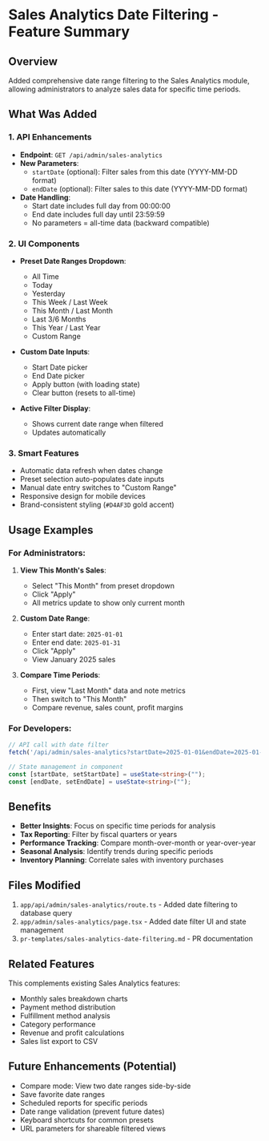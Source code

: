 # Sales Analytics Date Filtering - Feature Summary

## Overview
Added comprehensive date range filtering to the Sales Analytics module, allowing administrators to analyze sales data for specific time periods.

## What Was Added

### 1. API Enhancements
- **Endpoint**: `GET /api/admin/sales-analytics`
- **New Parameters**:
  - `startDate` (optional): Filter sales from this date (YYYY-MM-DD format)
  - `endDate` (optional): Filter sales to this date (YYYY-MM-DD format)
- **Date Handling**: 
  - Start date includes full day from 00:00:00
  - End date includes full day until 23:59:59
  - No parameters = all-time data (backward compatible)

### 2. UI Components
- **Preset Date Ranges Dropdown**:
  - All Time
  - Today
  - Yesterday
  - This Week / Last Week
  - This Month / Last Month
  - Last 3/6 Months
  - This Year / Last Year
  - Custom Range

- **Custom Date Inputs**:
  - Start Date picker
  - End Date picker
  - Apply button (with loading state)
  - Clear button (resets to all-time)

- **Active Filter Display**:
  - Shows current date range when filtered
  - Updates automatically

### 3. Smart Features
- Automatic data refresh when dates change
- Preset selection auto-populates date inputs
- Manual date entry switches to "Custom Range"
- Responsive design for mobile devices
- Brand-consistent styling (`#D4AF3D` gold accent)

## Usage Examples

### For Administrators:
1. **View This Month's Sales**:
   - Select "This Month" from preset dropdown
   - Click "Apply"
   - All metrics update to show only current month

2. **Custom Date Range**:
   - Enter start date: `2025-01-01`
   - Enter end date: `2025-01-31`
   - Click "Apply"
   - View January 2025 sales

3. **Compare Time Periods**:
   - First, view "Last Month" data and note metrics
   - Then switch to "This Month"
   - Compare revenue, sales count, profit margins

### For Developers:
```typescript
// API call with date filter
fetch('/api/admin/sales-analytics?startDate=2025-01-01&endDate=2025-01-31')

// State management in component
const [startDate, setStartDate] = useState<string>("");
const [endDate, setEndDate] = useState<string>("");
```

## Benefits
- **Better Insights**: Focus on specific time periods for analysis
- **Tax Reporting**: Filter by fiscal quarters or years
- **Performance Tracking**: Compare month-over-month or year-over-year
- **Seasonal Analysis**: Identify trends during specific periods
- **Inventory Planning**: Correlate sales with inventory purchases

## Files Modified
1. `app/api/admin/sales-analytics/route.ts` - Added date filtering to database query
2. `app/admin/sales-analytics/page.tsx` - Added date filter UI and state management
3. `pr-templates/sales-analytics-date-filtering.md` - PR documentation

## Related Features
This complements existing Sales Analytics features:
- Monthly sales breakdown charts
- Payment method distribution
- Fulfillment method analysis
- Category performance
- Revenue and profit calculations
- Sales list export to CSV

## Future Enhancements (Potential)
- Compare mode: View two date ranges side-by-side
- Save favorite date ranges
- Scheduled reports for specific periods
- Date range validation (prevent future dates)
- Keyboard shortcuts for common presets
- URL parameters for shareable filtered views

